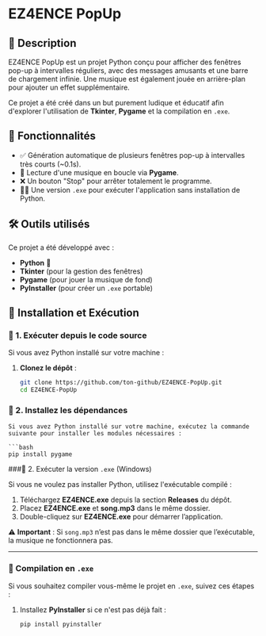 # EZ4ENCE PopUp  

## 📝 Description  

EZ4ENCE PopUp est un projet Python conçu pour afficher des fenêtres pop-up à intervalles réguliers, avec des messages amusants et une barre de chargement infinie. Une musique est également jouée en arrière-plan pour ajouter un effet supplémentaire.  

Ce projet a été créé dans un but purement ludique et éducatif afin d'explorer l'utilisation de **Tkinter**, **Pygame** et la compilation en `.exe`.  

## 🎯 Fonctionnalités  

- ✅ Génération automatique de plusieurs fenêtres pop-up à intervalles très courts (~0.1s).  
- 🎵 Lecture d'une musique en boucle via **Pygame**.  
- ❌ Un bouton "Stop" pour arrêter totalement le programme.  
- 🏴‍☠️ Une version `.exe` pour exécuter l'application sans installation de Python.  

## 🛠️ Outils utilisés  

Ce projet a été développé avec :  

- **Python** 🐍  
- **Tkinter** (pour la gestion des fenêtres)  
- **Pygame** (pour jouer la musique de fond)  
- **PyInstaller** (pour créer un `.exe` portable)  

## 🚀 Installation et Exécution  

### 🔹 1. Exécuter depuis le code source  

Si vous avez Python installé sur votre machine :  

1. **Clonez le dépôt** :  

   ```bash
   git clone https://github.com/ton-github/EZ4ENCE-PopUp.git
   cd EZ4ENCE-PopUp

### 🔹 2. Installez les dépendances  

    Si vous avez Python installé sur votre machine, exécutez la commande suivante pour installer les modules nécessaires :  

    ```bash
    pip install pygame

###🔹 2. Exécuter la version `.exe` (Windows)

Si vous ne voulez pas installer Python, utilisez l'exécutable compilé :

1. Téléchargez **EZ4ENCE.exe** depuis la section **Releases** du dépôt.
2. Placez **EZ4ENCE.exe** et **song.mp3** dans le même dossier.
3. Double-cliquez sur **EZ4ENCE.exe** pour démarrer l’application.

⚠ **Important** : Si `song.mp3` n’est pas dans le même dossier que l’exécutable, la musique ne fonctionnera pas.

---

### 🔹 Compilation en `.exe`

Si vous souhaitez compiler vous-même le projet en `.exe`, suivez ces étapes :

1. Installez **PyInstaller** si ce n'est pas déjà fait :

   ```bash
   pip install pyinstaller

